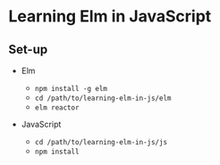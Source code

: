 # Learning Elm in JavaScript

## Set-up

* Elm
  * `npm install -g elm`
  * `cd /path/to/learning-elm-in-js/elm`
  * `elm reactor`

* JavaScript
  * `cd /path/to/learning-elm-in-js/js`
  * `npm install`
